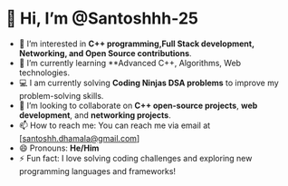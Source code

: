 # 👋 Hi, I’m @Santoshhh-25

- 👀 I’m interested in **C++ programming,Full Stack development, Networking, and Open Source contributions**.
- 🌱 I’m currently learning **Advanced C++, Algorithms, Web technologies.
- 💻 I am currently solving **Coding Ninjas DSA problems** to improve my problem-solving skills.
- 💞️ I’m looking to collaborate on **C++ open-source projects**, **web development**, and **networking projects**.
- 📫 How to reach me: You can reach me via email at [santoshh.dhamala@gmail.com]
- 😄 Pronouns: **He/Him**
- ⚡ Fun fact: I love solving coding challenges and exploring new programming languages and frameworks!

<!---
Santoshhh-25/Santoshhh-25 is a ✨ special ✨ repository because its `README.md` (this file) appears on your GitHub profile.
You can click the Preview link to take a look at your changes.
--->
